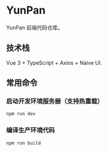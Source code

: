 # YunPan

YunPan 前端代码仓库。

## 技术栈

Vue 3 + TypeScript + Axios + Naive UI.

## 常用命令

### 启动开发环境服务器（支持热重载）

```bash
npm run dev
```

### 编译生产环境代码

```bash
npm run build
```
